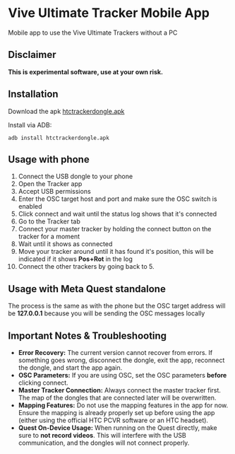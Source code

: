 # Vive Ultimate Tracker Mobile App

Mobile app to use the Vive Ultimate Trackers without a PC

## Disclaimer

**This is experimental software, use at your own risk.**

## Installation

Download the apk [htctrackerdongle.apk](https://github.com/mgschwan/ViveUltimateTrackerMobile/releases/download/alpha/htctrackerdongle.apk)

Install via ADB:
```
adb install htctrackerdongle.apk
```

## Usage with phone

1. Connect the USB dongle to your phone
2. Open the Tracker app
3. Accept USB permissions
4. Enter the OSC target host and port and make sure the OSC switch is enabled
5. Click connect and wait until the status log shows that it's connected
6. Go to the Tracker tab
7. Connect your master tracker by holding the connect button on the tracker for a moment
8. Wait until it shows as connected
9. Move your tracker around until it has found it's position, this will be indicated if it shows **Pos+Rot** in the log
10. Connect the other trackers by going back to 5.

## Usage with Meta Quest standalone

The process is the same as with the phone but the OSC target address will be **127.0.0.1** because you will be sending the OSC messages locally 

## Important Notes & Troubleshooting

*   **Error Recovery:** The current version cannot recover from errors. If something goes wrong, disconnect the dongle, exit the app, reconnect the dongle, and start the app again.
*   **OSC Parameters:** If you are using OSC, set the OSC parameters **before** clicking connect.
*   **Master Tracker Connection:** Always connect the master tracker first. The map of the dongles that are connected later will be overwritten.
*   **Mapping Features:** Do not use the mapping features in the app for now. Ensure the mapping is already properly set up before using the app (either using the official HTC PCVR software or an HTC headset).
*   **Quest On-Device Usage:** When running on the Quest directly, make sure to **not record videos**. This will interfere with the USB communication, and the dongles will not connect properly.
